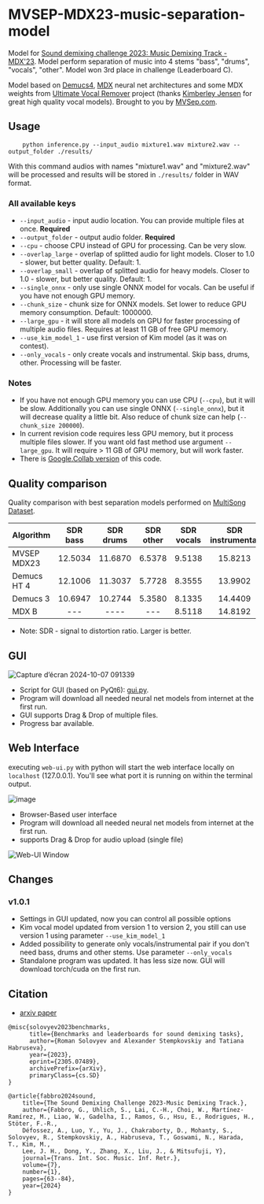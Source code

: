 # MVSEP-MDX23-music-separation-model
Model for [Sound demixing challenge 2023: Music Demixing Track - MDX'23](https://www.aicrowd.com/challenges/sound-demixing-challenge-2023). Model perform separation of music into 4 stems "bass", "drums", "vocals", "other". Model won 3rd place in challenge (Leaderboard C).

Model based on [Demucs4](https://github.com/facebookresearch/demucs), [MDX](https://github.com/kuielab/mdx-net) neural net architectures and some MDX weights from [Ultimate Vocal Remover](https://github.com/Anjok07/ultimatevocalremovergui) project (thanks [Kimberley Jensen](https://github.com/KimberleyJensen) for great high quality vocal models). Brought to you by [MVSep.com](https://mvsep.com).
## Usage

```
    python inference.py --input_audio mixture1.wav mixture2.wav --output_folder ./results/
```

With this command audios with names "mixture1.wav" and "mixture2.wav" will be processed and results will be stored in `./results/` folder in WAV format.

### All available keys
* `--input_audio` - input audio location. You can provide multiple files at once. **Required**
* `--output_folder` - output audio folder. **Required**
* `--cpu` - choose CPU instead of GPU for processing. Can be very slow.
* `--overlap_large` - overlap of splitted audio for light models. Closer to 1.0 - slower, but better quality. Default: 1.
* `--overlap_small` - overlap of splitted audio for heavy models. Closer to 1.0 - slower, but better quality. Default: 1.
* `--single_onnx` - only use single ONNX model for vocals. Can be useful if you have not enough GPU memory.
* `--chunk_size` - chunk size for ONNX models. Set lower to reduce GPU memory consumption. Default: 1000000.
* `--large_gpu` - it will store all models on GPU for faster processing of multiple audio files. Requires at least 11 GB of free GPU memory.
* `--use_kim_model_1` - use first version of Kim model (as it was on contest).
* `--only_vocals` - only create vocals and instrumental. Skip bass, drums, other. Processing will be faster.

### Notes
* If you have not enough GPU memory you can use CPU (`--cpu`), but it will be slow. Additionally you can use single ONNX (`--single_onnx`), but it will decrease quality a little bit. Also reduce of chunk size can help (`--chunk_size 200000`).
* In current revision code requires less GPU memory, but it process multiple files slower. If you want old fast method use argument `--large_gpu`. It will require > 11 GB of GPU memory, but will work faster.
* There is [Google.Collab version](https://colab.research.google.com/github/jarredou/MVSEP-MDX23-Colab_v2/blob/main/MVSep-MDX23-Colab.ipynb) of this code.  

## Quality comparison

Quality comparison with best separation models performed on [MultiSong Dataset](https://mvsep.com/quality_checker/leaderboard2.php?sort=bass). 

| Algorithm     | SDR bass  | SDR drums  | SDR other  | SDR vocals  | SDR instrumental  |
| ------------- |:---------:|:----------:|:----------:|:----------:|:------------------:|
| MVSEP MDX23   | 12.5034   | 11.6870    | 6.5378     |  9.5138    | 15.8213            |
| Demucs HT 4   | 12.1006   | 11.3037    | 5.7728     |  8.3555    | 13.9902            |
| Demucs 3      | 10.6947   | 10.2744    | 5.3580     |  8.1335    | 14.4409            |
| MDX B         | ---       | ----       | ---        |  8.5118    | 14.8192            |

* Note: SDR - signal to distortion ratio. Larger is better.

## GUI

![Capture d’écran 2024-10-07 091339](https://github.com/user-attachments/assets/67fa480a-ae57-4e07-a3c7-ad4e935c1f98)

* Script for GUI (based on PyQt6): [gui.py](gui.py).
* Program will download all needed neural net models from internet at the first run.
* GUI supports Drag & Drop of multiple files.
* Progress bar available.

## Web Interface
executing `web-ui.py` with python will start the web interface locally on `localhost` (127.0.0.1).
You'll see what port it is running on within the terminal output.

![image](https://github.com/Ma5onic/MVSEP-MDX23-music-separation-model/assets/18509613/ae7130a5-60a4-4095-abbd-5290e84dcf7c)

* Browser-Based user interface
* Program will download all needed neural net models from internet at the first run.
* supports Drag & Drop for audio upload (single file)

![Web-UI Window](https://github.com/ZFTurbo/MVSEP-MDX23-music-separation-model/assets/18509613/4872f6aa-5896-44e9-8885-eaee1de3f4ee)


## Changes

### v1.0.1
* Settings in GUI updated, now you can control all possible options
* Kim vocal model updated from version 1 to version 2, you still can use version 1 using parameter `--use_kim_model_1`
* Added possibility to generate only vocals/instrumental pair if you don't need bass, drums and other stems. Use parameter `--only_vocals`
* Standalone program was updated. It has less size now. GUI will download torch/cuda on the first run. 

## Citation

* [arxiv paper](https://arxiv.org/abs/2305.07489)

```
@misc{solovyev2023benchmarks,
      title={Benchmarks and leaderboards for sound demixing tasks}, 
      author={Roman Solovyev and Alexander Stempkovskiy and Tatiana Habruseva},
      year={2023},
      eprint={2305.07489},
      archivePrefix={arXiv},
      primaryClass={cs.SD}
}

@article{fabbro2024sound,
    title={The Sound Demixing Challenge 2023-Music Demixing Track.},
    author={Fabbro, G., Uhlich, S., Lai, C.-H., Choi, W., Martínez-Ramírez, M., Liao, W., Gadelha, I., Ramos, G., Hsu, E., Rodrigues, H., Stöter, F.-R.,
    Défossez, A., Luo, Y., Yu, J., Chakraborty, D., Mohanty, S., Solovyev, R., Stempkovskiy, A., Habruseva, T., Goswami, N., Harada, T., Kim, M.,
    Lee, J. H., Dong, Y., Zhang, X., Liu, J., & Mitsufuji, Y},
    journal={Trans. Int. Soc. Music. Inf. Retr.},
    volume={7},
    number={1},
    pages={63--84},
    year={2024}
}
```
